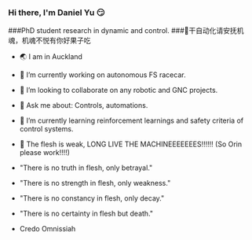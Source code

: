 ### Hi there, I'm Daniel Yu :smirk:
###PhD student research in dynamic and control. 
###:robot:干自动化请安抚机魂，机魂不悦有你好果子吃
- :earth_asia: I am in Auckland
- 🔭 I’m currently working on autonomous FS racecar.
- 👯 I’m looking to collaborate on any robotic and GNC projects.
- 💬 Ask me about: Controls, automations.
- 🌱 I’m currently learning reinforcement learnings and safety criteria of control systems.
- :robot: The flesh is weak, LONG LIVE THE MACHINEEEEEEES!!!!!! (So Orin please work!!!!)

- "There is no truth in flesh, only betrayal."
- "There is no strength in flesh, only weakness."
- "There is no constancy in flesh, only decay."
- "There is no certainty in flesh but death."
- Credo Omnissiah

<!--
**dyu056/dyu056** is a ✨ _special_ ✨ repository because its `README.md` (this file) appears on your GitHub profile.

Here are some ideas to get you started:

- 🔭 I’m currently working on ...
- 🌱 I’m currently learning ...
- 👯 I’m looking to collaborate on ...
- 🤔 I’m looking for help with ...
- 💬 Ask me about ...
- 📫 How to reach me: ...
- 😄 Pronouns: ...
- ⚡ Fun fact: ...
-->
